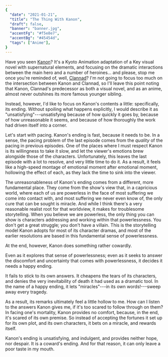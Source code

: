 ```yaml
---
{
  "date": "2021-01-21",
  "title": "The Thing With Kanon",
  "draft": false,
  "banner": "banner.jpg",
  "accentFg": "#f5e8e7",
  "accentBg": "#45454d",
  "tags": ["Anime"],
}
---
```


Have you seen [Kanon](https://myanimelist.net/anime/1530/Kanon_2006)? It's a Kyoto Animation adaptation of a Key visual novel with supernatural elements, and focusing on the dramatic interactions between the main hero and a number of heroines... and please, stop me once you're reminded of, well, [Clannad](https://myanimelist.net/anime/2167/Clannad)? I'm not going to focus too much on the intersection between Kanon and Clannad, so I'll leave this point noting that Kanon, Clannad's predecessor as both a visual novel, and as an anime, almost never outshines its more famous younger sibling.

Instead, however, I'd like to focus on Kanon's contents a little: specifically, its ending. Without spoiling what happens explicitly, I would describe it as "unsatisfying"---unsatisfying because of how quickly it goes by, because of how unreasonable it seems, and because of how thoroughly the work had driven itself into a corner.

Let's start with pacing. Kanon's ending is fast, because it needs to be. In a sense, the pacing problem of the last episode comes from the _quality_ of the pacing in previous episodes. One of the places where I must respect Kanon is its willingness to take it slow, and let the viewer's emotions brew alongside those of the characters. Unfortunately, this leaves the last episode with a lot to resolve, and very little time to do it. As a result, it feels like a high-speed montage of emotional moment after emotional moment, hollowing the effect of each, as they lack the time to sink into the viewer.

The unreasonableness of Kanon's ending comes from a different, more fundamental place. They come from the show's view that, in a capricious world, where each of us are powerless in the face of most suffering we come into contact with, and most suffering we never even know of, the only cure that can be sought is miracle. And while I think there's a very reasonable realist root for that worldview, it makes for troublesome storytelling. When you believe we are powerless, the only thing you can show is characters addressing and working within that powerlessness. You don't get a great struggle; you don't have a villain. This is the storytelling model Kanon adopts for most of its character dramas, and most of the earlier resolutions are based in this fundamental sense of powerlessness.

At the end, however, Kanon does something rather cowardly.

Even as it explores that sense of powerlessness; even as it seeks to answer the discomfort and uncertainty that comes with powerlessness, it decides it needs a happy ending.

It fails to stick to its own answers. It cheapens the tears of its characters, and denies the very inevitability of death it had used as a dramatic tool. In the name of a happy ending, it lets "miracles"---in its own words!---sweep away every tragedy.

As a result, its remarks ultimately feel a little hollow to me. How can I listen to the answers Kanon gives me, if it's too scared to follow through on them? In facing one's mortality, Kanon provides no comfort, because, in the end, it's scared of its own premise. So instead of accepting the fortunes it set up for its own plot, and its own characters, it bets on a miracle, and rewards itself.

Kanon's ending is unsatisfying, and indulgent, and provides neither hope, nor despair. It is a coward's ending. And for that reason, it can only leave a poor taste in my mouth.
